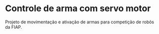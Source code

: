 # Controle de arma com servo motor


Projeto de movimentação e ativação de armas para competição de robôs da FIAP. 

